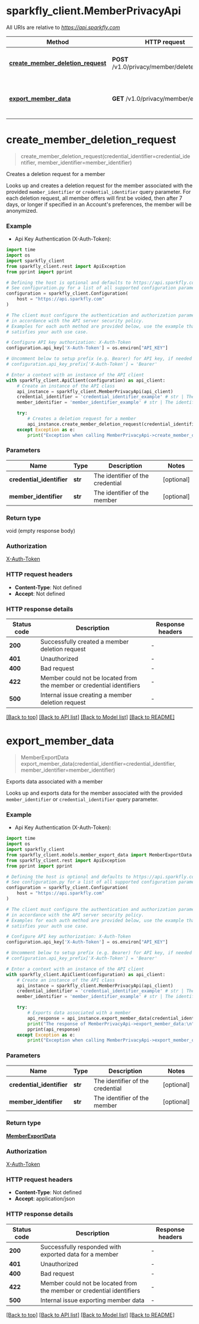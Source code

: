 # sparkfly_client.MemberPrivacyApi

All URIs are relative to *https://api.sparkfly.com*

Method | HTTP request | Description
------------- | ------------- | -------------
[**create_member_deletion_request**](MemberPrivacyApi.md#create_member_deletion_request) | **POST** /v1.0/privacy/member/delete_request | Creates a deletion request for a member
[**export_member_data**](MemberPrivacyApi.md#export_member_data) | **GET** /v1.0/privacy/member/export | Exports data associated with a member


# **create_member_deletion_request**
> create_member_deletion_request(credential_identifier=credential_identifier, member_identifier=member_identifier)

Creates a deletion request for a member

Looks up and creates a deletion request for the member associated with the provided  `member_identifier` or `credential_identifier` query parameter. For each deletion request, all member offers will first be voided, then after 7 days, or longer if specified in an  Account's preferences, the member will be anonymized. 

### Example

* Api Key Authentication (X-Auth-Token):
```python
import time
import os
import sparkfly_client
from sparkfly_client.rest import ApiException
from pprint import pprint

# Defining the host is optional and defaults to https://api.sparkfly.com
# See configuration.py for a list of all supported configuration parameters.
configuration = sparkfly_client.Configuration(
    host = "https://api.sparkfly.com"
)

# The client must configure the authentication and authorization parameters
# in accordance with the API server security policy.
# Examples for each auth method are provided below, use the example that
# satisfies your auth use case.

# Configure API key authorization: X-Auth-Token
configuration.api_key['X-Auth-Token'] = os.environ["API_KEY"]

# Uncomment below to setup prefix (e.g. Bearer) for API key, if needed
# configuration.api_key_prefix['X-Auth-Token'] = 'Bearer'

# Enter a context with an instance of the API client
with sparkfly_client.ApiClient(configuration) as api_client:
    # Create an instance of the API class
    api_instance = sparkfly_client.MemberPrivacyApi(api_client)
    credential_identifier = 'credential_identifier_example' # str | The identifier of the credential (optional)
    member_identifier = 'member_identifier_example' # str | The identifier of the member (optional)

    try:
        # Creates a deletion request for a member
        api_instance.create_member_deletion_request(credential_identifier=credential_identifier, member_identifier=member_identifier)
    except Exception as e:
        print("Exception when calling MemberPrivacyApi->create_member_deletion_request: %s\n" % e)
```



### Parameters

Name | Type | Description  | Notes
------------- | ------------- | ------------- | -------------
 **credential_identifier** | **str**| The identifier of the credential | [optional] 
 **member_identifier** | **str**| The identifier of the member | [optional] 

### Return type

void (empty response body)

### Authorization

[X-Auth-Token](../README.md#X-Auth-Token)

### HTTP request headers

 - **Content-Type**: Not defined
 - **Accept**: Not defined

### HTTP response details
| Status code | Description | Response headers |
|-------------|-------------|------------------|
**200** | Successfully created a member deletion request |  -  |
**401** | Unauthorized |  -  |
**400** | Bad request |  -  |
**422** | Member could not be located from the member or credential identifiers |  -  |
**500** | Internal issue creating a member deletion request |  -  |

[[Back to top]](#) [[Back to API list]](../README.md#documentation-for-api-endpoints) [[Back to Model list]](../README.md#documentation-for-models) [[Back to README]](../README.md)

# **export_member_data**
> MemberExportData export_member_data(credential_identifier=credential_identifier, member_identifier=member_identifier)

Exports data associated with a member

Looks up and exports data for the member associated with the provided  `member_identifier` or `credential_identifier` query parameter. 

### Example

* Api Key Authentication (X-Auth-Token):
```python
import time
import os
import sparkfly_client
from sparkfly_client.models.member_export_data import MemberExportData
from sparkfly_client.rest import ApiException
from pprint import pprint

# Defining the host is optional and defaults to https://api.sparkfly.com
# See configuration.py for a list of all supported configuration parameters.
configuration = sparkfly_client.Configuration(
    host = "https://api.sparkfly.com"
)

# The client must configure the authentication and authorization parameters
# in accordance with the API server security policy.
# Examples for each auth method are provided below, use the example that
# satisfies your auth use case.

# Configure API key authorization: X-Auth-Token
configuration.api_key['X-Auth-Token'] = os.environ["API_KEY"]

# Uncomment below to setup prefix (e.g. Bearer) for API key, if needed
# configuration.api_key_prefix['X-Auth-Token'] = 'Bearer'

# Enter a context with an instance of the API client
with sparkfly_client.ApiClient(configuration) as api_client:
    # Create an instance of the API class
    api_instance = sparkfly_client.MemberPrivacyApi(api_client)
    credential_identifier = 'credential_identifier_example' # str | The identifier of the credential (optional)
    member_identifier = 'member_identifier_example' # str | The identifier of the member (optional)

    try:
        # Exports data associated with a member
        api_response = api_instance.export_member_data(credential_identifier=credential_identifier, member_identifier=member_identifier)
        print("The response of MemberPrivacyApi->export_member_data:\n")
        pprint(api_response)
    except Exception as e:
        print("Exception when calling MemberPrivacyApi->export_member_data: %s\n" % e)
```



### Parameters

Name | Type | Description  | Notes
------------- | ------------- | ------------- | -------------
 **credential_identifier** | **str**| The identifier of the credential | [optional] 
 **member_identifier** | **str**| The identifier of the member | [optional] 

### Return type

[**MemberExportData**](MemberExportData.md)

### Authorization

[X-Auth-Token](../README.md#X-Auth-Token)

### HTTP request headers

 - **Content-Type**: Not defined
 - **Accept**: application/json

### HTTP response details
| Status code | Description | Response headers |
|-------------|-------------|------------------|
**200** | Successfully responded with exported data for a member |  -  |
**401** | Unauthorized |  -  |
**400** | Bad request |  -  |
**422** | Member could not be located from the member or credential identifiers |  -  |
**500** | Internal issue exporting member data |  -  |

[[Back to top]](#) [[Back to API list]](../README.md#documentation-for-api-endpoints) [[Back to Model list]](../README.md#documentation-for-models) [[Back to README]](../README.md)

